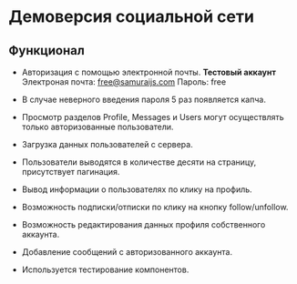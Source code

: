 # Демоверсия социальной сети

## Функционал

+ Авторизация с помощью электронной почты. 
__Тестовый аккаунт__
Электроная почта: free@samuraijs.com
Пароль: free                                                         

+ В случае неверного введения пароля 5 раз появляется капча.

+ Просмотр разделов Profile, Messages и Users могут осуществлять только авторизованные пользователи.

+ Загрузка данных пользователей с сервера.

+ Пользователи выводятся в количестве десяти на страницу, присутствует пагинация. 

+ Вывод информации о пользователях по клику на профиль.

+ Возможность подписки/отписки по клику на кнопку follow/unfollow.

+ Возможность редактирования данных профиля собственного аккаунта.

+ Добавление сообщений с авторизованного аккаунта.

+ Используется тестирование компонентов.



